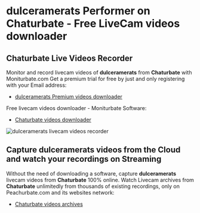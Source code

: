 # dulceramerats Performer on Chaturbate - Free LiveCam videos downloader

## Chaturbate Live Videos Recorder

Monitor and record livecam videos of **dulceramerats** from **Chaturbate** with Moniturbate.com
Get a premium trial for free by just and only registering with your Email address:
* [dulceramerats Premium videos downloader](https://moniturbate.com/request-demo-licence-key.html)

Free livecam videos downloader - Moniturbate Software:
* [Chaturbate videos downloader](https://moniturbate.com/moniturbate-download-software.html)

![dulceramerats livecam videos recorder](https://peachurnet.com/templates/moniturbate-software.png)


## Capture dulceramerats videos from the Cloud and watch your recordings on Streaming

Without the need of downloading a software, capture **dulceramerats** livecam videos from **Chaturbate** 100% online.
Watch Livecam archives from **Chaturbate** unlimitedly from thousands of existing recordings, only on Peachurbate.com and its websites network:
* [Chaturbate videos archives](https://peachurnet.com/)
